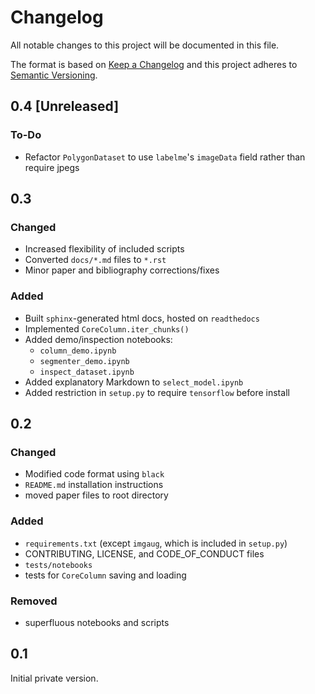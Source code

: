 # Changelog

All notable changes to this project will be documented in this file.

The format is based on [Keep a Changelog](http://keepachangelog.com/en/1.0.0/)
and this project adheres to [Semantic Versioning](http://semver.org/spec/v2.0.0.html).

## 0.4 [Unreleased]

### To-Do

- Refactor `PolygonDataset` to use `labelme`'s `imageData` field rather than require jpegs

## 0.3

### Changed

- Increased flexibility of included scripts
- Converted `docs/*.md` files to `*.rst`
- Minor paper and bibliography corrections/fixes

### Added

- Built `sphinx`-generated html docs, hosted on `readthedocs`
- Implemented `CoreColumn.iter_chunks()`
- Added demo/inspection notebooks:
  - `column_demo.ipynb`
  - `segmenter_demo.ipynb`
  - `inspect_dataset.ipynb`
- Added explanatory Markdown to `select_model.ipynb`
- Added restriction in `setup.py` to require `tensorflow` before install

## 0.2

### Changed

- Modified code format using `black`
- `README.md` installation instructions
- moved paper files to root directory

### Added

- `requirements.txt` (except `imgaug`, which is included in `setup.py`)
- CONTRIBUTING, LICENSE, and CODE_OF_CONDUCT files
- `tests/notebooks`
- tests for `CoreColumn` saving and loading

### Removed

- superfluous notebooks and scripts

## 0.1

Initial private version.
